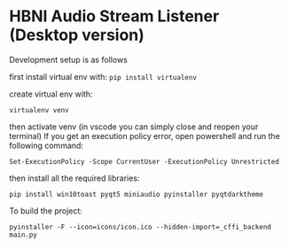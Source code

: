 # HBNI Audio Stream Listener (Desktop version)

Development setup is as follows

first install virtual env with: `pip install virtualenv`

create virtual env with:

`virtualenv venv`

then activate venv
(in vscode you can simply close and reopen your terminal)
If you get an execution policy error, open powershell and run the following command:

`Set-ExecutionPolicy -Scope CurrentUser -ExecutionPolicy Unrestricted`

then install all the required libraries:

`pip install win10toast pyqt5 miniaudio pyinstaller pyqtdarktheme`

To build the project:

`pyinstaller -F --icon=icons/icon.ico --hidden-import=_cffi_backend main.py`